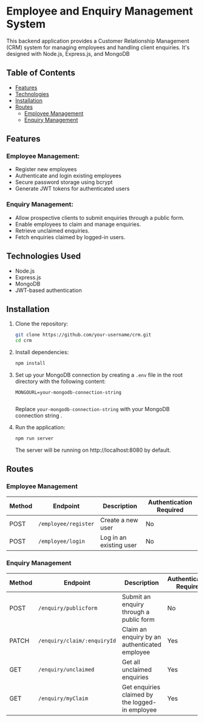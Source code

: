 # Employee and Enquiry Management System

This backend application provides a Customer Relationship Management (CRM) system for managing employees and handling client enquiries. It's designed with Node.js, Express.js, and MongoDB 

## Table of Contents

 - [Features](#features)
 - [Technologies](#technologies-used)
 - [Installation](#installation)
 - [Routes](#routes)
   - [Employee Management](#employee-management)
   - [Enquiry Management](#enquiry-management)


## Features

### Employee Management:

- Register new employees
- Authenticate and login existing employees
- Secure password storage using bcrypt
- Generate JWT tokens for authenticated users

### Enquiry Management:

- Allow prospective clients to submit enquiries through a public form.
- Enable employees to claim and manage enquiries.
- Retrieve unclaimed enquiries.
- Fetch enquiries claimed by logged-in users.

## Technologies Used

- Node.js
- Express.js
- MongoDB
- JWT-based authentication



## Installation

1. Clone the repository:

   ```bash
   git clone https://github.com/your-username/crm.git
   cd crm
   ```

2. Install dependencies:

   ```bash
   npm install
   ```

3. Set up your MongoDB connection by creating a `.env` file in the root directory with the following content:

   ```env
   MONGOURL=your-mongodb-connection-string
 
   ```

   Replace `your-mongodb-connection-string` with your MongoDB connection string .

4. Run the application:

   ```bash
   npm run server
   ```

   The server will be running on http://localhost:8080 by default.

## Routes

### Employee Management

| Method | Endpoint             | Description              | Authentication Required  |
| ------ | ---------------------| ------------------------ | ------------------------ |
| POST   | `/employee/register` | Create a new user        | No                       |
| POST   | `/employee/login`    | Log in an existing user  | No                       |

### Enquiry Management

| Method | Endpoint                   | Description                                     | Authentication Required |
| ------ | ---------------            | -----------------------------------             | ------------------------ |
| POST   | `/enquiry/publicform`      | Submit an enquiry through a public form         | No                       |
| PATCH  | `/enquiry/claim/:enquiryId`| Claim an enquiry by an authenticated employee   | Yes                      |
| GET    | `/enquiry/unclaimed`       | Get all unclaimed enquiries                     | Yes                      |
| GET    | `/enquiry/myClaim`         | Get enquiries claimed by the logged-in employee | Yes                      |                     |
